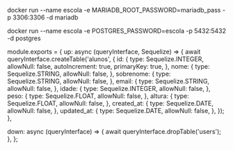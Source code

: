 docker run --name escola -e MARIADB_ROOT_PASSWORD=mariadb_pass -p 3306:3306 -d mariadb

docker run --name escola -e POSTGRES_PASSWORD=escola -p 5432:5432 -d postgres




module.exports = {
  up: async (queryInterface, Sequelize) => {
    await queryInterface.createTable('alunos', {
      id: {
        type: Sequelize.INTEGER,
        allowNull: false,
        autoIncrement: true,
        primaryKey: true,
      },
      nome: {
        type: Sequelize.STRING,
        allowNull: false,
      },
      sobrenome: {
        type: Sequelize.STRING,
        allowNull: false,
      },
      email: {
        type: Sequelize.STRING,
        allowNull: false,
      },
      idade: {
        type: Sequelize.INTEGER,
        allowNull: false,
      },
      peso: {
        type: Sequelize.FLOAT,
        allowNull: false,
      },
      altura: {
        type: Sequelize.FLOAT,
        allowNull: false,
      },
      created_at: {
        type: Sequelize.DATE,
        allowNull: false,
      },
      updated_at: {
        type: Sequelize.DATE,
        allowNull: false,
      },
    });
  },

  down: async (queryInterface) => {
    await queryInterface.dropTable('users');
  },
};

